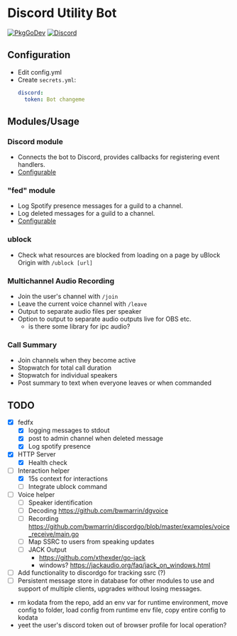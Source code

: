 # Discord Utility Bot

[![PkgGoDev](https://pkg.go.dev/badge/github.com/ajvpot/vanderbot)](https://pkg.go.dev/github.com/ajvpot/vanderbot)
[![Discord](https://img.shields.io/badge/Discord-%235865F2.svg?style=flat&logo=discord&logoColor=white)](https://discord.com/api/oauth2/authorize?client_id=1066509605556977724&permissions=8&scope=applications.commands%20bot)

## Configuration
* Edit config.yml
* Create `secrets.yml`:
    ```yaml
    discord:
      token: Bot changeme
    ```

## Modules/Usage
### Discord module
* Connects the bot to Discord, provides callbacks for registering event handlers.
* [Configurable](https://pkg.go.dev/github.com/ajvpot/vanderbot/pkg/discordfx#BotConfig)
### "fed" module
* Log Spotify presence messages for a guild to a channel.
* Log deleted messages for a guild to a channel.
* [Configurable](https://pkg.go.dev/github.com/ajvpot/vanderbot/pkg/fedfx#Config)

### ublock
* Check what resources are blocked from loading on a page by uBlock Origin with `/ublock [url]`

### Multichannel Audio Recording
* Join the user's channel with `/join`
* Leave the current voice channel with `/leave`
* Output to separate audio files per speaker
* Option to output to separate audio outputs live for OBS etc.
  * is there some library for ipc audio?

### Call Summary
* Join channels when they become active
* Stopwatch for total call duration
* Stopwatch for individual speakers
* Post summary to text when everyone leaves or when commanded

## TODO
* [x] fedfx
  * [x] logging messages to stdout
  * [x] post to admin channel when deleted message
  * [x] Log spotify presence
* [x] HTTP Server
  * [x] Health check
* [ ] Interaction helper
  * [x] 15s context for interactions
  * [ ] Integrate ublock command
* [ ] Voice helper
  * [ ] Speaker identification
  * [ ] Decoding https://github.com/bwmarrin/dgvoice
  * [ ] Recording https://github.com/bwmarrin/discordgo/blob/master/examples/voice_receive/main.go
  * [ ] Map SSRC to users from speaking updates
  * [ ] JACK Output
    * https://github.com/xthexder/go-jack
    * windows? https://jackaudio.org/faq/jack_on_windows.html
* [ ] Add functionality to discordgo for tracking ssrc (?)
* [ ] Persistent message store in database for other modules to use and support of multiple clients, upgrades without losing messages.
* rm kodata from the repo, add an env var for runtime environment, move config to folder, load config from runtime env file, copy entire config to kodata
* yeet the user's discord token out of browser profile for local operation?
